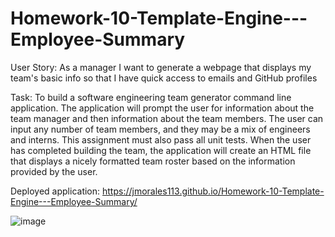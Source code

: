 # Homework-10-Template-Engine---Employee-Summary

User Story: As a manager I want to generate a webpage that displays my team's basic info so that I have quick access to emails and GitHub profiles

Task: To build a software engineering team generator command line application. The application will prompt the user for information about the team manager and then information about the team members. The user can input any number of team members, and they may be a mix of engineers and interns. This assignment must also pass all unit tests. When the user has completed building the team, the application will create an HTML file that displays a nicely formatted team roster based on the information provided by the user.

Deployed application:  https://jmorales113.github.io/Homework-10-Template-Engine---Employee-Summary/

![image](https://user-images.githubusercontent.com/57970306/76660327-e2257880-6535-11ea-9430-b99d965d3ff6.png)

